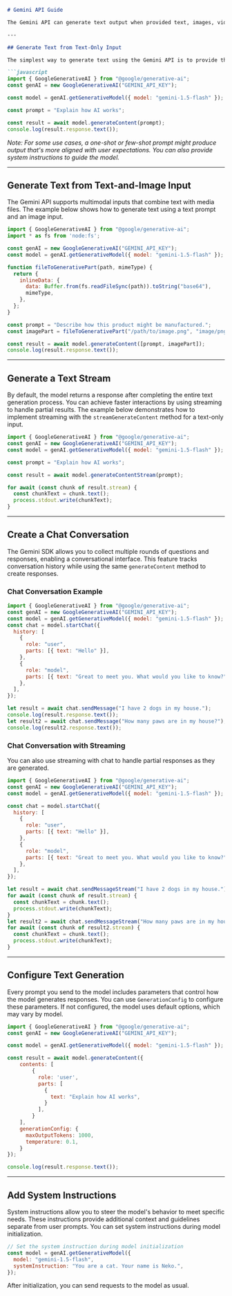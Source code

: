 ```markdown
# Gemini API Guide

The Gemini API can generate text output when provided text, images, video, and audio as input. This guide shows you how to generate text using the `generateContent` and `streamGenerateContent` methods. For information on Gemini's vision and audio capabilities, refer to the [Vision and Audio guides](#).

---

## Generate Text from Text-Only Input

The simplest way to generate text using the Gemini API is to provide the model with a single text-only input. In this example, the prompt `"Explain how AI works"` is used in a zero-shot approach.

```javascript
import { GoogleGenerativeAI } from "@google/generative-ai";
const genAI = new GoogleGenerativeAI("GEMINI_API_KEY");

const model = genAI.getGenerativeModel({ model: "gemini-1.5-flash" });

const prompt = "Explain how AI works";

const result = await model.generateContent(prompt);
console.log(result.response.text());
```

*Note: For some use cases, a one-shot or few-shot prompt might produce output that's more aligned with user expectations. You can also provide system instructions to guide the model.*

---

## Generate Text from Text-and-Image Input

The Gemini API supports multimodal inputs that combine text with media files. The example below shows how to generate text using a text prompt and an image input.

```javascript
import { GoogleGenerativeAI } from "@google/generative-ai";
import * as fs from 'node:fs';

const genAI = new GoogleGenerativeAI("GEMINI_API_KEY");
const model = genAI.getGenerativeModel({ model: "gemini-1.5-flash" });

function fileToGenerativePart(path, mimeType) {
  return {
    inlineData: {
      data: Buffer.from(fs.readFileSync(path)).toString("base64"),
      mimeType,
    },
  };
}

const prompt = "Describe how this product might be manufactured.";
const imagePart = fileToGenerativePart("/path/to/image.png", "image/png");

const result = await model.generateContent([prompt, imagePart]);
console.log(result.response.text());
```

---

## Generate a Text Stream

By default, the model returns a response after completing the entire text generation process. You can achieve faster interactions by using streaming to handle partial results. The example below demonstrates how to implement streaming with the `streamGenerateContent` method for a text-only input.

```javascript
import { GoogleGenerativeAI } from "@google/generative-ai";
const genAI = new GoogleGenerativeAI("GEMINI_API_KEY");
const model = genAI.getGenerativeModel({ model: "gemini-1.5-flash" });

const prompt = "Explain how AI works";

const result = await model.generateContentStream(prompt);

for await (const chunk of result.stream) {
  const chunkText = chunk.text();
  process.stdout.write(chunkText);
}
```

---

## Create a Chat Conversation

The Gemini SDK allows you to collect multiple rounds of questions and responses, enabling a conversational interface. This feature tracks conversation history while using the same `generateContent` method to create responses.

### Chat Conversation Example

```javascript
import { GoogleGenerativeAI } from "@google/generative-ai";
const genAI = new GoogleGenerativeAI("GEMINI_API_KEY");
const model = genAI.getGenerativeModel({ model: "gemini-1.5-flash" });
const chat = model.startChat({
  history: [
    {
      role: "user",
      parts: [{ text: "Hello" }],
    },
    {
      role: "model",
      parts: [{ text: "Great to meet you. What would you like to know?" }],
    },
  ],
});

let result = await chat.sendMessage("I have 2 dogs in my house.");
console.log(result.response.text());
let result2 = await chat.sendMessage("How many paws are in my house?");
console.log(result2.response.text());
```

### Chat Conversation with Streaming

You can also use streaming with chat to handle partial responses as they are generated.

```javascript
import { GoogleGenerativeAI } from "@google/generative-ai";
const genAI = new GoogleGenerativeAI("GEMINI_API_KEY");
const model = genAI.getGenerativeModel({ model: "gemini-1.5-flash" });

const chat = model.startChat({
  history: [
    {
      role: "user",
      parts: [{ text: "Hello" }],
    },
    {
      role: "model",
      parts: [{ text: "Great to meet you. What would you like to know?" }],
    },
  ],
});

let result = await chat.sendMessageStream("I have 2 dogs in my house.");
for await (const chunk of result.stream) {
  const chunkText = chunk.text();
  process.stdout.write(chunkText);
}
let result2 = await chat.sendMessageStream("How many paws are in my house?");
for await (const chunk of result2.stream) {
  const chunkText = chunk.text();
  process.stdout.write(chunkText);
}
```

---

## Configure Text Generation

Every prompt you send to the model includes parameters that control how the model generates responses. You can use `GenerationConfig` to configure these parameters. If not configured, the model uses default options, which may vary by model.

```javascript
import { GoogleGenerativeAI } from "@google/generative-ai";
const genAI = new GoogleGenerativeAI("GEMINI_API_KEY");

const model = genAI.getGenerativeModel({ model: "gemini-1.5-flash" });

const result = await model.generateContent({
    contents: [
        {
          role: 'user',
          parts: [
            {
              text: "Explain how AI works",
            }
          ],
        }
    ],
    generationConfig: {
      maxOutputTokens: 1000,
      temperature: 0.1,
    }
});

console.log(result.response.text());
```

---

## Add System Instructions

System instructions allow you to steer the model's behavior to meet specific needs. These instructions provide additional context and guidelines separate from user prompts. You can set system instructions during model initialization.

```javascript
// Set the system instruction during model initialization
const model = genAI.getGenerativeModel({
  model: "gemini-1.5-flash",
  systemInstruction: "You are a cat. Your name is Neko.",
});
```

After initialization, you can send requests to the model as usual.
```